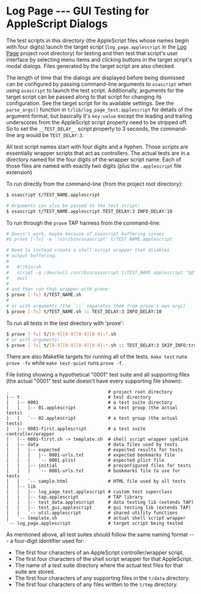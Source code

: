 Log Page --- GUI Testing for AppleScript Dialogs
================================================

The test scripts in this directory (the AppleScript files whose names begin
with four digits) launch the target script (`log_page.applescript` in the [Log
Page][website] project root directory) for testing and then test that script's
user interface by selecting menu items and clicking buttons in the target
script's modal dialogs. Files generated by the target script are also checked.

The length of time that the dialogs are displayed before being dismissed can be
configured by passing command-line arguments to `osascript` when using
`osascript` to launch the test script. Additionally, arguments for the target
script can be passed along to that script for changing its configuration.  See
the target script for its available settings. See the `parse_args()` function
in `t/lib/log_page_test.applescript` for details of the argument format, but
basically it's `key:value` except the leading and trailing underscores from the
AppleScript script property need to be stripped off. So to set the
`__TEST_DELAY__` script property to 3 seconds, the command-line arg would be
`TEST_DELAY:3`.

All test script names start with four digits and a hyphen. Those scripts are
essentially wrapper scripts that act as controllers. The actual tests are in a
directory named for the four digits of the wrapper script name. Each of those
files are named with exactly two digits (plus the `.applescript` file
extension)

To run directly from the command-line (from the project root directory):

```bash
$ osascript t/TEST_NAME.applescript

# Arguments can also be passed to the test script:
$ osascript t/TEST_NAME.applescript TEST_DELAY:3 INFO_DELAY:10
```

To run through the `prove` TAP harness from the command-line:

```bash
# Doesn't work, maybe because of osascript buffering issues
#$ prove [-fv] -e '/usr/bin/osascript' t/TEST_NAME.applescript

# Need to instead create a shell script wrapper that disables
# output buffering:
#
#   #!/bin/sh
#   script -q /dev/null /usr/bin/osascript t/TEST_NAME.applescript "$@"
#   exit
#
# and then run that wrapper with prove:
$ prove [-fv] t/TEST_NAME.sh
#
# or with arguments (the `::` separates them from prove's own args)
$ prove [-fv] t/TEST_NAME.sh :: TEST_DELAY:3 INFO_DELAY:10
```

To run all tests in the test directory with 'prove':

```bash
$ prove [-fv] t/[0-9][0-9][0-9][0-9]-*.sh
# or with arguments:
$ prove [-fv] t/[0-9][0-9][0-9][0-9]-*.sh :: TEST_DELAY:3 SKIP_INFO:true
```

There are also Makefile targets for running all of the tests. `make test` runs
`prove -fv` while `make test-quiet` runs `prove -f`.

File listing showing a hypothetical "0001" test suite and all supporting files
(the actual "0001" test suite doesn't have every supporting file shown):

```
.                                     # project root directory
|-- t                                 # test directory
|   |-- 0001                          # a test suite directory
|   |   |-- 01.applescript            # a test group (the actual tests)
|   |   `-- 02.applescript            # a test group (the actual tests)
|   |-- 0001-first.applescript        # a test suite controller/wrapper
|   |-- 0001-first.sh -> template.sh  # shell script wrapper symlink
|   |-- data                          # data files used by tests
|   |   |-- expected                  # expected results for tests
|   |   |   |-- 0001-urls.txt         # expected bookmarks file
|   |   |   `-- 0001.plist            # expected plist file
|   |   |-- initial                   # preconfigured files for tests
|   |   |   `-- 0001-urls.txt         # bookmarks file to use for tests
|   |   `-- sample.html               # HTML file used by all tests
|   |-- lib
|   |   |-- log_page_test.applescript # custom test superclass
|   |   |-- tap.applescript           # TAP library
|   |   |-- test_data.applescript     # data testing lib (extends TAP)
|   |   |-- test_gui.applescript      # gui testing lib (extends TAP)
|   |   `-- util.applescript          # shared utility functions
|   `-- template.sh                   # actual shell script wrapper
`-- log_page.applescript              # target script being tested
```

As mentioned above, all test suites should follow the same naming format --- a
four-digit identifier used for:

-   The first four characters of an AppleScript controller/wrapper script.
-   The first four characters of the shell script wrapper for that AppleScript.
-   The name of a test suite directory where the actual test files for that
    suite are stored.
-   The first four characters of any supporting files in the `t/data`
    directory.
-   The first four characters of any files written to the `t/tmp` directory.

  [website]: http://jazzheaddesign.com/work/code/log-page/
